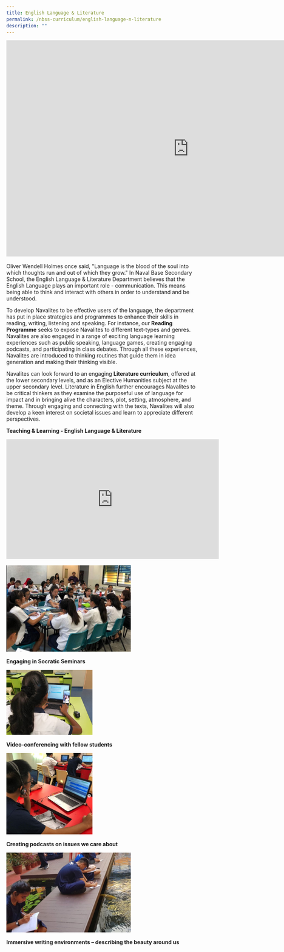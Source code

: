 ```yaml
---
title: English Language & Literature
permalink: /nbss-curriculum/english-language-n-literature
description: ""
---
```

<iframe src="https://docs.google.com/presentation/d/e/2PACX-1vTB8HxCdlH8uOh9Jn3MyzeZ4ynwsT8AVPKpuy9bEBFFVa4O4zkkuqrkP50vEomgFL5XPCCEjwVDsR8J/embed?start=false&loop=false&delayms=10000" frameborder="0" width="960" height="569" allowfullscreen="true"></iframe>
<p>Oliver Wendell&nbsp;Holmes once said, "Language is the blood of the soul into which thoughts run and out of which they grow." In Naval Base Secondary School, the English Language &amp; Literature Department believes that the English Language plays an important role - communication. This means being able to think and interact with others in order to understand and be understood.&nbsp;</p>
<p>To develop Navalites to be effective users of the language, the department has put in place strategies and programmes to enhance their skills in reading, writing, listening and speaking. For instance, our&nbsp;<strong>Reading Programme</strong>&nbsp;seeks to expose Navalites to different text-types and genres. Navalites are also engaged in a range of exciting language learning experiences such as public speaking, language games, creating engaging podcasts, and participating in class debates. Through all these experiences, Navalites are introduced to thinking routines that guide them in idea generation and making their thinking visible.&nbsp;</p>
<p>Navalites can look forward to an engaging&nbsp;<strong>Literature curriculum</strong>, offered at the lower secondary levels, and as an Elective Humanities subject at the upper secondary level. Literature in English further encourages Navalites to be critical thinkers as they examine the purposeful use of language for impact and in bringing alive the characters, plot, setting, atmosphere, and theme. Through engaging and connecting with the texts, Navalites will also develop a keen interest on societal issues and learn to appreciate different perspectives.</p>
<p><strong>Teaching &amp; Learning - English Language &amp; Literature</strong></p>
<p><iframe src="https://www.youtube.com/embed/9qoouA_y_Ik" width="560" height="315" frameborder="0" allowfullscreen="allowfullscreen" data-mce-fragment="1"></iframe><br /></p>
<img style="width: 65%;" src="/images/el1.jpg" />
<p><strong>Engaging in Socratic Seminars</strong></p>
<img style="width: 45%;" src="/images/el2.jpg" />
<p><strong>Video-conferencing with fellow students</strong></p>
<img style="width: 45%;" src="/images/el3.jpg" />
<p><strong>Creating podcasts on issues we care about</strong></p>
<img style="width: 65%;" src="/images/el4.jpg" />
<p><strong>Immersive writing environments &ndash; describing the beauty around us</strong></p>